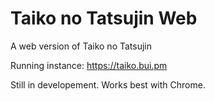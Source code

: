 # Taiko no Tatsujin Web
A web version of Taiko no Tatsujin

Running instance: https://taiko.bui.pm

Still in developement. Works best with Chrome.
